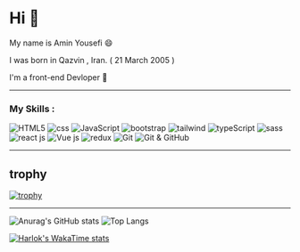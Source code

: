 # Hi 🦾
My name is Amin Yousefi 😄 

I was born in Qazvin , Iran. ( 21 March 2005 ) 

I'm a front-end Devloper 🎈
___

### My Skills :

![HTML5](https://img.shields.io/badge/HTML5-E34F26?style=for-the-badge&logo=html5&logoColor=white)
![css](https://img.shields.io/badge/CSS3-1572B6?style=for-the-badge&logo=css3&logoColor=white)
![JavaScript](https://img.shields.io/badge/JavaScript-323330?style=for-the-badge&logo=javascript&logoColor=F7DF1E)
![bootstrap](https://img.shields.io/badge/Bootstrap-563D7C?style=for-the-badge&logo=bootstrap&logoColor=white)
![tailwind](https://img.shields.io/badge/Tailwind_CSS-38B2AC?style=for-the-badge&logo=tailwind-css&logoColor=white)
![typeScript](https://img.shields.io/badge/TypeScript-007ACC?style=for-the-badge&logo=typescript&logoColor=white)
![sass](https://img.shields.io/badge/Sass-CC6699?style=for-the-badge&logo=sass&logoColor=white)
![react js](https://img.shields.io/badge/React-20232A?style=for-the-badge&logo=react&logoColor=61DAFB)
![Vue js](https://img.shields.io/badge/Vue%20js-35495E?style=for-the-badge&logo=vuedotjs&logoColor=4FC08D)
![redux](https://img.shields.io/badge/Redux-593D88?style=for-the-badge&logo=redux&logoColor=white)
![Git](https://img.shields.io/badge/GIT-E44C30?style=for-the-badge&logo=git&logoColor=white)
![Git & GitHub](https://img.shields.io/badge/GitHub-100000?style=for-the-badge&logo=github&logoColor=white)

___

## trophy


[![trophy](https://github-profile-trophy.vercel.app/?username=AminYousfi)](https://github.com/ryo-ma/github-profile-trophy)


___

![Anurag's GitHub stats](https://github-readme-stats.vercel.app/api?username=AminYousfi&show_icons=true&theme=dark)
![Top Langs](https://github-readme-stats.vercel.app/api/top-langs/?username=AminYousefi&hide_progress=true)

[![Harlok's WakaTime stats](https://github-readme-stats.vercel.app/api/wakatime?username=AminYousfi)](https://github.com/anuraghazra/github-readme-stats)
